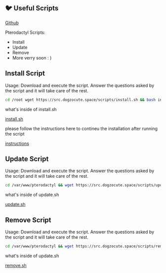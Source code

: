 ## 🐦 Useful Scripts
[Github](https://github.com/Dogzocute-D-e-v/Dogzocute-Core)

Pterodactyl Scripts:
- Install
- Update
- Remove
- More verry soon : )

## Install Script
Usage:
Download and execute the script. Answer the questions asked by the script and it will take care of the rest.

```bash
cd /root wget https://src.dogzocute.space/scripts/install.sh && bash install.sh
```
what's inside of install.sh

[install.sh](https://github.com/Dogzocute-D-e-v/useful-scripts/blob/main/scripts/install.sh)

please follow the instructions here to contineu the installation after running the script

[instructions](https://github.com/Dogzocute-D-e-v/useful-scripts/blob/main/tutorials/install.md)

## Update Script
Usage:
Download and execute the script. Answer the questions asked by the script and it will take care of the rest.

```bash
cd /var/www/pterodactyl && wget https://src.dogzocute.space/scripts/update.sh && bash update.sh
```

what's inside of update.sh

[update.sh](https://github.com/Dogzocute-D-e-v/useful-scripts/blob/main/scripts/update.sh)

## Remove Script
Usage:
Download and execute the script. Answer the questions asked by the script and it will take care of the rest.

```bash
cd /var/www/pterodactyl && wget https://src.dogzocute.space/scripts/remove.sh && bash update.sh
```

what's inside of update.sh

[remove.sh](https://github.com/Dogzocute-D-e-v/useful-scripts/blob/main/scripts/remove.sh)
